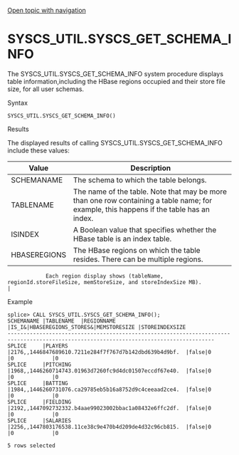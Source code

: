 [Open topic with navigation](../../../index.html#Shared/SQLReference/BuiltInSysProcs/GetSchemaInfo.html)

<a href="" id="BuiltInSysProcs.GetSchemaInfo"></a>[]()SYSCS\_UTIL.SYSCS\_GET\_SCHEMA\_INFO
==========================================================================================

The SYSCS\_UTIL.SYSCS\_GET\_SCHEMA\_INFO system procedure displays table information,including the HBase regions occupied and their store file size, for all user schemas.

Syntax

``` FcnSyntax
SYSCS_UTIL.SYSCS_GET_SCHEMA_INFO()
```

Results

The displayed results of calling <span class="CodeFont">SYSCS\_UTIL.SYSCS\_GET\_SCHEMA\_INFO</span> include these values:

| Value        | Description                                                                                                                             |
|--------------|-----------------------------------------------------------------------------------------------------------------------------------------|
| SCHEMANAME   | The schema to which the table belongs.                                                                                                  |
| TABLENAME    | The name of the table. Note that may be more than one row containing a table name; for example, this happens if the table has an index. |
| ISINDEX      | A Boolean value that specifies whether the HBase table is an index table.                                                               |
| HBASEREGIONS | The HBase regions on which the table resides. There can be multiple regions.                                                            
                                                                                                                                                         
                Each region display shows (tableName, regionId.storeFileSize, memStoreSize, and storeIndexSize MB).                                      |

Example

``` Example
splice> CALL SYSCS_UTIL.SYSCS_GET_SCHEMA_INFO();
SCHEMANAME |TABLENAME  |REGIONNAME                                             |IS_I&|HBASEREGIONS_STORES&|MEMSTORESIZE |STOREINDEXSIZE
---------------------------------------------------------------------------------------------------------------------------------------
SPLICE     |PLAYERS    |2176,,1446847689610.7211e284f7f767d7b142dbd639b4d9bf.  |false|0                   |0            |0
SPLICE     |PITCHING   |1968,,1446260714743.01963d7260fc9d4dc01507eccdf67e40.  |false|0                   |0            |0
SPLICE     |BATTING    |1984,,1446260731076.ca29785eb5b16a8752d9c4ceeaad2ce4.  |false|0                   |0            |0
SPLICE     |FIELDING   |2192,,1447092732332.b4aae99023002bbac1a08432e6ffc2df.  |false|0                   |0            |0
SPLICE     |SALARIES   |2256,,1447803176538.11ce38c9e470b4d209de4d32c96cb815.  |false|0                   |0            |0

5 rows selected
```

 


